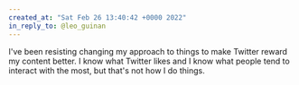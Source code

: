 ```yaml
---
created_at: "Sat Feb 26 13:40:42 +0000 2022"
in_reply_to: @leo_guinan
---
```


I've been resisting changing my approach to things to make  Twitter reward my content better. I know what Twitter likes and I know what people tend to interact with the most, but that's not how I do things.